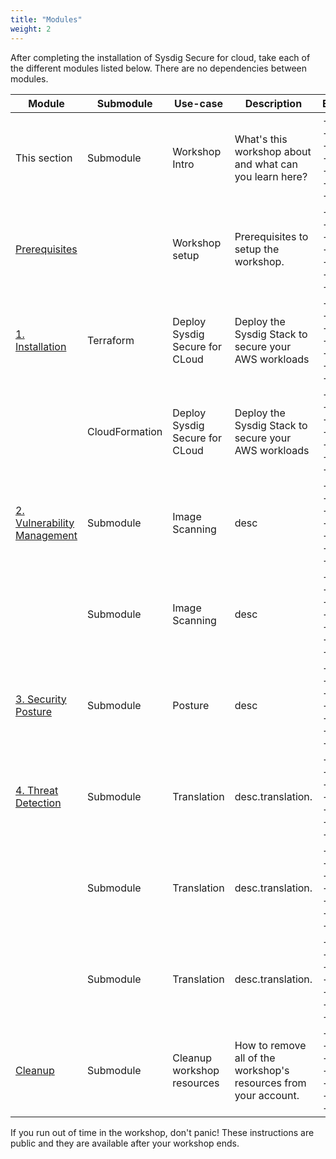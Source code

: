 ```yaml
---
title: "Modules"
weight: 2
---
```


After completing the installation of Sysdig Secure for cloud,
take each of the different modules listed below. 
There are no dependencies between modules.



Module | Submodule | Use-case | Description | ETA
------------ | ------------ | ------------- | ------------- | -------------
This section | Submodule | Workshop Intro | What's this workshop about and what can you learn here? | -------------
[Prerequisites](../../0-prerequisites.html) | | Workshop setup | Prerequisites to setup the workshop. | -------------
[1. Installation](../../1-installation.html) | Terraform | Deploy Sysdig Secure for CLoud | Deploy the Sysdig Stack to secure your AWS workloads | -------------
&nbsp; | CloudFormation | Deploy Sysdig Secure for CLoud | Deploy the Sysdig Stack to secure your AWS workloads | -------------
[2. Vulnerability Management](../../2-vulnerability-management.html) | Submodule | Image Scanning | desc | -------------
&nbsp; | Submodule | Image Scanning | desc | -------------
[3. Security Posture](../../3-posture.html) | Submodule | Posture | desc | -------------
[4. Threat Detection](../../4-thread-detection.html) | Submodule | Translation | desc.translation. | -------------
&nbsp; | Submodule | Translation | desc.translation. | -------------
&nbsp; | Submodule | Translation | desc.translation. | -------------
[Cleanup](../9-cleanup.html) | Submodule | Cleanup workshop resources | How to remove all of the workshop's resources from your account. | -------------

If you run out of time in the workshop, don't panic! 
These instructions are public and they are available after your workshop ends.


<!--TODO: remove all the technical information under this section and include into the relevant sections on each module as:

- intro / technical background
- final dig deeper section
-->